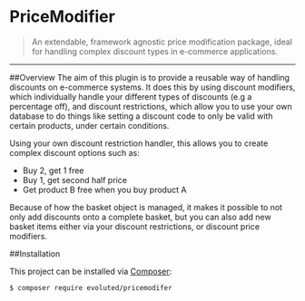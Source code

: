 # PriceModifier

> An extendable, framework agnostic price modification package, ideal for handling complex discount types in e-commerce applications.

---

##Overview
The aim of this plugin is to provide a reusable way of handling discounts on e-commerce systems. It does this by using discount modifiers, which individually handle your different types of discounts (e.g a percentage off), and discount restrictions, which allow you to use your own database to do things like setting a discount code to only be valid with certain products, under certain conditions.

Using your own discount restriction handler, this allows you to create complex discount options such as:

- Buy 2, get 1 free
- Buy 1, get second half price
- Get product B free when you buy product A

Because of how the basket object is managed, it makes it possible to not only add discounts onto a complete basket, but you can also add new basket items either via your discount restrictions, or discount price modifiers.

##Installation

This project can be installed via [Composer](https://getcomposer.org):

``` bash
$ composer require evoluted/pricemodifer
